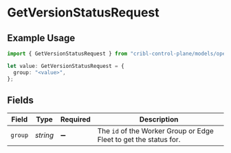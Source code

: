 # GetVersionStatusRequest

## Example Usage

```typescript
import { GetVersionStatusRequest } from "cribl-control-plane/models/operations";

let value: GetVersionStatusRequest = {
  group: "<value>",
};
```

## Fields

| Field                                                                        | Type                                                                         | Required                                                                     | Description                                                                  |
| ---------------------------------------------------------------------------- | ---------------------------------------------------------------------------- | ---------------------------------------------------------------------------- | ---------------------------------------------------------------------------- |
| `group`                                                                      | *string*                                                                     | :heavy_minus_sign:                                                           | The <code>id</code> of the Worker Group or Edge Fleet to get the status for. |